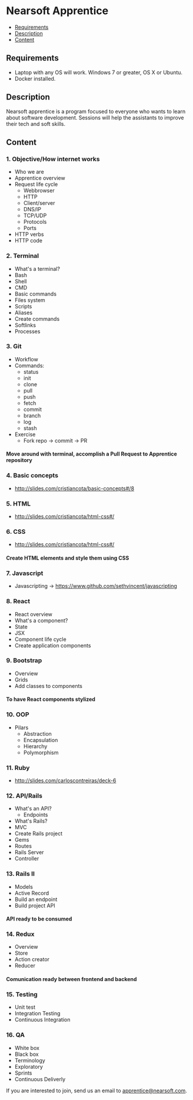 # Nearsoft Apprentice

* [Requirements](#requirements)
* [Description](#description)
* [Content](#content)

## Requirements

* Laptop with any OS will work. Windows 7 or greater, OS X or Ubuntu.
* Docker installed.

## Description
Nearsoft apprentice is a program focused to everyone who wants to learn about software development. Sessions will help the assistants to improve their tech and soft skills.

## Content

### 1. Objective/How internet works
* Who we are
* Apprentice overview
* Request life cycle
    * Webbrowser
    * HTTP
    * Client/server
    * DNS/IP
    * TCP/UDP
    * Protocols
    * Ports
* HTTP verbs
* HTTP code

### 2. Terminal
* What's a terminal?
* Bash
* Shell
* CMD
* Basic commands
* Files system
* Scripts
* Aliases
* Create commands
* Softlinks
* Processes

### 3. Git
* Workflow
* Commands:
    * status
    * init
    * clone
    * pull
    * push
    * fetch
    * commit
    * branch
    * log
    * stash
* Exercise
    * Fork repo -> commit -> PR

#### Move around with terminal, accomplish a Pull Request to Apprentice repository


### 4. Basic concepts
* http://slides.com/cristiancota/basic-concepts#/8

### 5. HTML
* http://slides.com/cristiancota/html-css#/


### 6. CSS
* http://slides.com/cristiancota/html-css#/

####  Create HTML elements and style them using CSS


### 7. Javascript
* Javascripting -> https://www.github.com/sethvincent/javascripting


### 8. React
* React overview
* What's a component?
* State
* JSX
* Component life cycle
* Create application components


### 9. Bootstrap
* Overview
* Grids
* Add classes to components

#### To have React components stylized


### 10. OOP
* Pilars
    * Abstraction
    * Encapsulation
    * Hierarchy
    * Polymorphism

### 11. Ruby
* http://slides.com/carloscontreiras/deck-6

### 12. API/Rails
* What's an API?
    * Endpoints
* What's Rails?
* MVC
* Create Rails project
* Gems
* Routes
* Rails Server
* Controller


### 13. Rails II
* Models
* Active Record
* Build an endpoint
* Build project API

#### API ready to be consumed


### 14. Redux
* Overview
* Store
* Action creator
* Reducer

#### Comunication ready between frontend and backend


### 15. Testing
* Unit test
* Integration Testing
* Continuous Integration


### 16. QA
* White box
* Black box
* Terminology
* Exploratory
* Sprints
* Continuous Deliverly


If you are interested to join, send us an email to <apprentice@nearsoft.com>.
